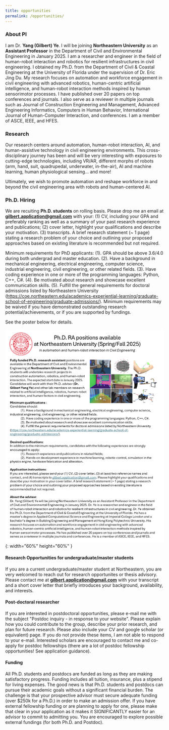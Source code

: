 ```yaml
---
title: opportunities
permalink: /opportunities/
---
```


### About PI
I am Dr. **Yang (Gilbert) Ye**. I will be joining **Northeastern University** as an **Assistant Professor** in the Department of Civil and Environmental Engineering in January 2025. I am a researcher and engineer in the field of human-robot interaction and robotics for resilient infrastructures in civil engineering. 
I obtained my Ph.D. from the Department of Civil & Coastal Engineering at the University of Florida under the supervision of Dr. Eric Jing Du. My research focuses on automation and workforce engagement in civil engineering with advanced robotics, 
human-centric artificial intelligence, and human-robot interaction methods inspired by human sensorimotor processes. 
I  have published over 20 papers on top conferences and journals. I also serve as a reviewer in multiple journals such as Journal of Construction Engineering and Management, 
Advanced Engineering Informatics, Computers in Human Behavior, International Journal of Human-Computer Interaction, and conferences. I am a member of ASCE, IEEE, and HFES.


### Research
Our research centers around automation, human-robot interaction, AI, and human-assistive technology in civil engineering environments. 
This cross-disciplinary journey has been and will be very interesting with exposures to cutting-edge technologies, 
including VR/AR, different morphs of robots (arm, hand, suit, quadrupedal, underwater, in-the-air), AI and machine learning, human physiological sensing... and more!

Ultimately, we wish to promote automation and reshape workforce in and beyond the civil engineering area with robots and human-centered AI. 


### Ph.D. Hiring
We are recuiting **Ph.D. students** on rolling basis. Please drop me an email at **gilbert.application@gmail.com** with your:
	(1) CV, including your GPA and preferably ranking as well as a summary of your past research experience and publications;
	(2) cover letter, highlight your qualifications and describe your motivation. 
	(3) transcripts.
A brief research statement (~ 1 page) stating a research problem of your choice and outlining your proposed approaches based on existing literature is recommended but not required.

Minimum requirements for PhD applicants:
	(1). GPA should be above 3.6/4.0 during both undergrad and master education. 
	(2). Have a background in mechanical engineering, electrical engineering, computer science, industrial engineering, civil engineering, or other related fields. 
	(3). Have coding experience in one or more of the programming languages: Python, C++, C#. 
	(4). Be motivated about research and showcase excellent communication skills.
	(5). Fulfill the general requirements for doctoral admissions listed by Northeastern University (https://coe.northeastern.edu/academics-experiential-learning/graduate-school-of-engineering/graduate-admissions/).
Minimum requirements may be waived if you have demonstrated outstanding research potential/achievements, or if you are supported by fundings. 

See the poster below for details.

![Desktop View](/images/Hire/poster.png){: width="60%" height="60%" }

#### Research Opportunities for undergraduate/master students
If you are a current undergraduate/master student at Northeastern, you are very welcomed to reach out for research opportunites or thesis advisory. 
Please contact me at **gilbert.application@gmail.com** with your transcript and a short cover letter that briefly introduces your background, availability, and interests.

#### Post-doctoral researcher
If you are interested in postdoctoral opportunities, please e-mail me with the subject "Postdoc inquiry - in response to your website". Please explain how you could contribute to the group, describe your prior research, and plan for future research. Please also include your CV and google scholar (or equivalent) page.
If you do not provide these items, I am not able to respond to your e-mail. Interested scholars are encouraged to contact me and co-apply for postdoc fellowships (there are a lot of postdoc fellowship opportunities! See application guidance).

#### Funding
All Ph.D. students and postdocs are funded as long as they are making satisfactory progress. 
Funding includes all tuition, insurance, plus a stipend for living expenses. 
The good news is that Ph.D. students and postdocs can pursue their academic goals without a significant financial burden. 
The challenge is that your prospective advisor must secure adequate funding (over $250k for a Ph.D.) in order to make an admission offer. 
If you have external fellowship funding or are planning to apply for one, please make that clear in your application as it makes it SIGNIFICANTLY easier for an advisor to commit to admitting you. 
You are encouraged to explore possible external fundings (for both Ph.D. and Postdoc).
